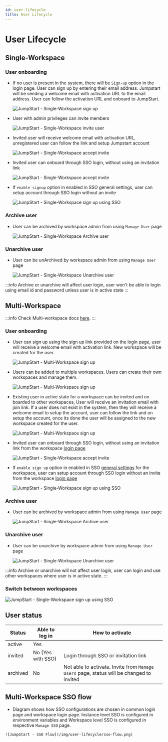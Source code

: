 ```yaml
---
id: user-lifecycle
title: User Lifecycle
---
```


# User Lifecycle

## Single-Workspace

### User onboarding
- If no user is present in the system, there will be `Sign-up` option in the login page. User can sign up by entering their email address. Jumpstart will be sending a welcome email with activation URL to the email address. User can follow the activation URL and onboard to JumpStart.

  <div style={{textAlign: 'center'}}>

  ![JumpStart - Single-Workspace sign up](/img/user-lifecycle/single-ws-signup.png)

  </div>

- User with admin privileges can invite members

  <div style={{textAlign: 'center'}}>

  ![JumpStart - Single-Workspace invite user](/img/user-lifecycle/user-invite-sw.png)

  </div>

- Invited user will receive welcome email with activation URL, unregistered user can follow the link and setup Jumpstart account

  <div style={{textAlign: 'center'}}>

  ![JumpStart - Single-Workspace accept invite](/img/user-lifecycle/accept-invite-sw.png)

  </div>

- Invited user can onboard through SSO login, without using an invitation link

  <div style={{textAlign: 'center'}}>

  ![JumpStart - Single-Workspace accept invite](/img/user-lifecycle/sso-onboard-sw.png)

  </div>

- If `enable signup` option in enabled in SSO general settings, user can setup account through SSO login without an invite

  <div style={{textAlign: 'center'}}>

  ![JumpStart - Single-Workspace sign up using SSO](/img/user-lifecycle/sso-enable-signup-sw.png)

  </div>

### Archive user
  - User can be archived by workspace admin from using `Manage User` page

    <div style={{textAlign: 'center'}}>

    ![JumpStart - Single-Workspace Archive user](/img/user-lifecycle/archive-user.png)

    </div>

### Unarchive user
  - User can be unArchived by workspace admin from using `Manage User` page

    <div style={{textAlign: 'center'}}>

    ![JumpStart - Single-Workspace Unarchive user](/img/user-lifecycle/unarchive-sw.png)

    </div>

  :::info
  Archive or unarchive will affect user login, user won't be able to login using email id and password unless user is in active state
  :::

## Multi-Workspace

:::info
Check Multi-workspace docs [here](/docs/2.3.0/tutorial/multiworkspace/).
:::

### User onboarding

  - User can sign up using the sign up link provided on the login page, user will receive a welcome email with activation link. New workspace will be created for the user.

    <div style={{textAlign: 'center'}}>

    ![JumpStart - Multi-Workspace sign up](/img/user-lifecycle/signup-mw.png)

    </div>

  - Users can be added to multiple workspaces. Users can create their own workspaces and manage them.

    <div style={{textAlign: 'center'}}>

    ![JumpStart - Multi-Workspace sign up](/img/user-lifecycle/user-mw.png)

    </div>

  - Existing user in active state for a workspace can be invited and on boarded to other workspaces, User will receive an invitation email with join link. If a user does not exist in the system, then they will receive a welcome email to setup the account, user can follow the link and on setup the account, once its done the user will be assigned to the new workspace created for the user.

    <div style={{textAlign: 'center'}}>

    ![JumpStart - Multi-Workspace sign up](/img/user-lifecycle/invite-link-mw.png)

    </div>

  - Invited user can onboard through SSO login,  without using an invitation link from the workspace [login page](/docs/user-authentication/general-settings#login-url)

    <div style={{textAlign: 'center'}}>

    ![JumpStart - Single-Workspace accept invite](/img/user-lifecycle/sso-onboard-sw.png)

    </div>

  - If `enable sign up` option in enabled in SSO [general settings](/docs/user-authentication/general-settings#enable-signup) for the workspace, user can setup account through SSO login without an invite from the workspace [login page](/docs/user-authentication/general-settings#login-url)

    <div style={{textAlign: 'center'}}>

    ![JumpStart - Single-Workspace sign up using SSO](/img/user-lifecycle/sso-enable-signup-sw.png)

    </div>

### Archive user
  - User can be archived by workspace admin from using `Manage User` page

    <div style={{textAlign: 'center'}}>

    ![JumpStart - Single-Workspace Archive user](/img/user-lifecycle/archive-user.png)

    </div>

### Unarchive user
  - User can be unarchive by workspace admin from using `Manage User` page

    <div style={{textAlign: 'center'}}>

    ![JumpStart - Single-Workspace Unarchive user](/img/user-lifecycle/unarchive-user-mw.png)

    </div>

  :::info
  Archive or unarchive will not affect user login, user can login and use other workspaces where user is in active state.
  :::

### Switch between workspaces

  <div style={{textAlign: 'center'}}>

  ![JumpStart - Single-Workspace sign up using SSO](/img/user-lifecycle/switch.png)

  </div>


## User status

| Status   | Able to log in   | How to activate                      |
| -------- | ---------------- | ------------------------------------ |
| active   | Yes              |                                      |
| invited  | No (Yes with SSO)| Login through SSO or invitation link |
| archived | No               | Not able to activate. Invite from `Manage Users` page, status will be changed to invited |

## Multi-Workspace SSO flow
  - Diagram shows how SSO configurations are chosen in common login page and workspace login page. Instance level SSO is configured in environment variables and Workspace level SSO is configured in respective `Manage SSO` page.

  <div style={{textAlign: 'center'}}>

    ![JumpStart - SSO Flow](/img/user-lifecycle/sso-flow.png)

  </div>
